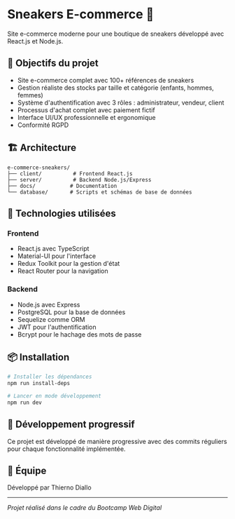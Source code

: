 # Sneakers E-commerce 👟

Site e-commerce moderne pour une boutique de sneakers développé avec React.js et Node.js.

## 🎯 Objectifs du projet

- Site e-commerce complet avec 100+ références de sneakers
- Gestion réaliste des stocks par taille et catégorie (enfants, hommes, femmes)
- Système d'authentification avec 3 rôles : administrateur, vendeur, client
- Processus d'achat complet avec paiement fictif
- Interface UI/UX professionnelle et ergonomique
- Conformité RGPD

## 🏗️ Architecture

```
e-commerce-sneakers/
├── client/          # Frontend React.js
├── server/          # Backend Node.js/Express
├── docs/           # Documentation
└── database/       # Scripts et schémas de base de données
```

## 🚀 Technologies utilisées

### Frontend
- React.js avec TypeScript
- Material-UI pour l'interface
- Redux Toolkit pour la gestion d'état
- React Router pour la navigation

### Backend
- Node.js avec Express
- PostgreSQL pour la base de données
- Sequelize comme ORM
- JWT pour l'authentification
- Bcrypt pour le hachage des mots de passe

## 📦 Installation

```bash
# Installer les dépendances
npm run install-deps

# Lancer en mode développement
npm run dev
```

## 🔄 Développement progressif

Ce projet est développé de manière progressive avec des commits réguliers pour chaque fonctionnalité implémentée.

## 👥 Équipe

Développé par Thierno Diallo

---
*Projet réalisé dans le cadre du Bootcamp Web Digital*
